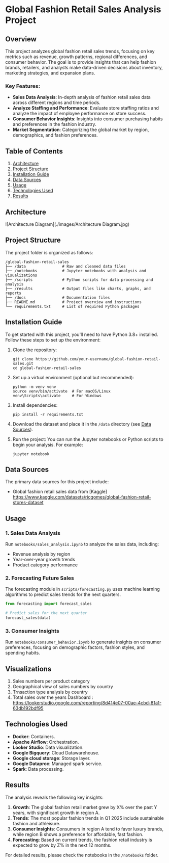 
# Global Fashion Retail Sales Analysis Project

## Overview

This project analyzes global fashion retail sales trends, focusing on key metrics such as revenue, growth patterns, regional differences, and consumer behavior. The goal is to provide insights that can help fashion brands, retailers, and analysts make data-driven decisions about inventory, marketing strategies, and expansion plans.

### Key Features:
- **Sales Data Analysis**: In-depth analysis of fashion retail sales data across different regions and time periods.
- **Analyze Staffing and Performance**: Evaluate store staffing ratios and analyze the impact of employee performance on store success.
- **Consumer Behavior Insights**: Insights into consumer purchasing habits and preferences in the fashion industry.
- **Market Segmentation**: Categorizing the global market by region, demographics, and fashion preferences.
  
## Table of Contents
1. [Architecture](#Architecture)
2. [Project Structure](#project-structure)
3. [Installation Guide](#installation-guide)
4. [Data Sources](#data-sources)
5. [Usage](#usage)
6. [Technologies Used](#technologies-used)
7. [Results](#results)

## Architecture

![Architecture Diagram](./images/Architecture Diagram.jpg)

## Project Structure

The project folder is organized as follows:

```
/global-fashion-retail-sales
├── /data                # Raw and cleaned data files
├── /notebooks           # Jupyter notebooks with analysis and visualizations
├── /scripts             # Python scripts for data processing and analysis
├── /results             # Output files like charts, graphs, and reports
├── /docs                # Documentation files
├── README.md            # Project overview and instructions
└── requirements.txt     # List of required Python packages
```

## Installation Guide

To get started with this project, you'll need to have Python 3.8+ installed. Follow these steps to set up the environment:

1. Clone the repository:
   ```
   git clone https://github.com/your-username/global-fashion-retail-sales.git
   cd global-fashion-retail-sales
   ```

2. Set up a virtual environment (optional but recommended):
   ```
   python -m venv venv
   source venv/bin/activate  # For macOS/Linux
   venv\Scripts\activate     # For Windows
   ```

3. Install dependencies:
   ```
   pip install -r requirements.txt
   ```

4. Download the dataset and place it in the `/data` directory (see [Data Sources](#data-sources)).

5. Run the project:
   You can run the Jupyter notebooks or Python scripts to begin your analysis. For example:
   ```
   jupyter notebook
   ```

## Data Sources

The primary data sources for this project include:
- Global fashion retail sales data from [Kaggle] https://www.kaggle.com/datasets/ricgomes/global-fashion-retail-stores-dataset

## Usage

### 1. Sales Data Analysis
Run `notebooks/sales_analysis.ipynb` to analyze the sales data, including:
- Revenue analysis by region
- Year-over-year growth trends
- Product category performance

### 2. Forecasting Future Sales
The forecasting module in `scripts/forecasting.py` uses machine learning algorithms to predict sales trends for the next quarters. 

```python
from forecasting import forecast_sales

# Predict sales for the next quarter
forecast_sales(data)
```

### 3. Consumer Insights
Run `notebooks/consumer_behavior.ipynb` to generate insights on consumer preferences, focusing on demographic factors, fashion styles, and spending habits.

## Visualizations

1. Sales numbers per product category
2. Geographical view of sales numbers by country
3. Trnsaction type analysis by country
4. Total sales over the years
   Dashboard : https://lookerstudio.google.com/reporting/8d414e07-00ae-4cbd-81a1-63db192bdf95


## Technologies Used

- **Docker**: Containers.
- **Apache Airflow**: Orchestration.
- **Looker Studio**: Data visualization.
- **Google Bigquery**: Cloud Datawarehouse.
- **Google cloud storage**: Storage layer.
- **Google Dataproc**: Managed spark service.
- **Spark**: Data processing.

## Results

The analysis reveals the following key insights:
1. **Growth**: The global fashion retail market grew by X% over the past Y years, with significant growth in region A.
2. **Trends**: The most popular fashion trends in Q1 2025 include sustainable fashion and athleisure.
3. **Consumer Insights**: Consumers in region A tend to favor luxury brands, while region B shows a preference for affordable, fast fashion.
4. **Forecasting**: Based on current trends, the fashion retail industry is expected to grow by Z% in the next 12 months.

For detailed results, please check the notebooks in the `/notebooks` folder.






